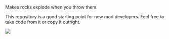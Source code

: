 Makes rocks explode when you throw them.

This repository is a good starting point for new mod developers. Feel free to take code from it or copy it outright.

![](assets/boom.jpg)

